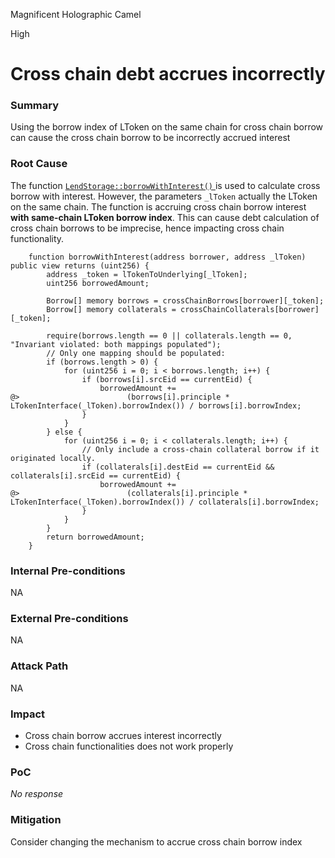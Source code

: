 Magnificent Holographic Camel

High

# Cross chain debt accrues incorrectly

### Summary

Using the borrow index of LToken on the same chain for cross chain borrow can cause the cross chain borrow to be incorrectly accrued interest

### Root Cause

The function [`LendStorage::borrowWithInterest()` ](https://github.com/sherlock-audit/2025-05-lend-audit-contest/blob/main/Lend-V2/src/LayerZero/LendStorage.sol#L478-L503) is used to calculate cross borrow with interest. However, the parameters `_lToken` actually the LToken on the same chain. The function is accruing cross chain borrow interest **with same-chain LToken borrow index**. This can cause debt calculation of cross chain borrows to be imprecise, hence impacting cross chain functionality.
```solidity
    function borrowWithInterest(address borrower, address _lToken) public view returns (uint256) {
        address _token = lTokenToUnderlying[_lToken];
        uint256 borrowedAmount;

        Borrow[] memory borrows = crossChainBorrows[borrower][_token];
        Borrow[] memory collaterals = crossChainCollaterals[borrower][_token];

        require(borrows.length == 0 || collaterals.length == 0, "Invariant violated: both mappings populated");
        // Only one mapping should be populated:
        if (borrows.length > 0) {
            for (uint256 i = 0; i < borrows.length; i++) {
                if (borrows[i].srcEid == currentEid) {
                    borrowedAmount +=
@>                        (borrows[i].principle * LTokenInterface(_lToken).borrowIndex()) / borrows[i].borrowIndex;
                }
            }
        } else {
            for (uint256 i = 0; i < collaterals.length; i++) {
                // Only include a cross-chain collateral borrow if it originated locally.
                if (collaterals[i].destEid == currentEid && collaterals[i].srcEid == currentEid) {
                    borrowedAmount +=
@>                        (collaterals[i].principle * LTokenInterface(_lToken).borrowIndex()) / collaterals[i].borrowIndex;
                }
            }
        }
        return borrowedAmount;
    }
```

### Internal Pre-conditions

NA

### External Pre-conditions

NA

### Attack Path

NA

### Impact

- Cross chain borrow accrues interest incorrectly
- Cross chain functionalities does not work properly 

### PoC

_No response_

### Mitigation

Consider changing the mechanism to accrue cross chain borrow index